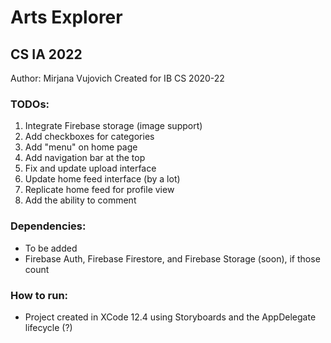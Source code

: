 # Arts Explorer
## CS IA 2022

Author: Mirjana Vujovich
Created for IB CS 2020-22

### TODOs:
1. Integrate Firebase storage (image support)
2. Add checkboxes for categories
3. Add "menu" on home page
4. Add navigation bar at the top
5. Fix and update upload interface
6. Update home feed interface (by a lot)
7. Replicate home feed for profile view
8. Add the ability to comment

### Dependencies:
- To be added
- Firebase Auth, Firebase Firestore, and Firebase Storage (soon), if those count

### How to run:
- Project created in XCode 12.4 using Storyboards and the AppDelegate lifecycle (?)

